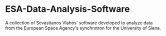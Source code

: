 # ESA-Data-Analysis-Software
A collection of Sevastianos Vlahos' software developed to analyze data from the European Space Agency's synchrotron for the University of Siena.
